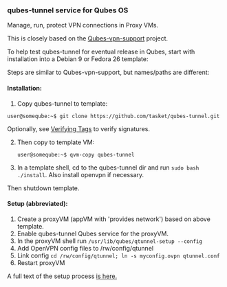 ### qubes-tunnel service for Qubes OS

Manage, run, protect VPN connections in Proxy VMs.

This is closely based on the [Qubes-vpn-support](https://github.com/tasket/Qubes-vpn-support) project.

To help test qubes-tunnel for eventual release in Qubes, start with installation into a Debian 9 or Fedora 26 template:

Steps are similar to Qubes-vpn-support, but names/paths are different:

#### Installation:

1. Copy qubes-tunnel to template:
```
user@someqube:~$ git clone https://github.com/tasket/qubes-tunnel.git
```

Optionally, see [Verifying Tags](https://git-scm.com/book/en/v2/Git-Tools-Signing-Your-Work) to verify signatures.

2. Then copy to template VM:
   ```
   user@someqube:~$ qvm-copy qubes-tunnel
   ```

3. In a template shell, cd to the qubes-tunnel dir and run `sudo bash ./install`. Also install openvpn if necessary.

Then shutdown template.

#### Setup (abbreviated):
1. Create a proxyVM (appVM with 'provides network') based on above template.
2. Enable qubes-tunnel Qubes service for the proxyVM.
3. In the proxyVM shell run `/usr/lib/qubes/qtunnel-setup --config`
4. Add OpenVPN config files to /rw/config/qtunnel
5. Link config `cd /rw/config/qtunnel; ln -s myconfig.ovpn qtunnel.conf`
6. Restart proxyVM

A full text of the setup process [is here.](https://github.com/tasket/qubes-doc/blob/tunnel/configuration/vpn.md#set-up-a-proxyvm-as-a-vpn-gateway-using-the-qubes-tunnel-service)
